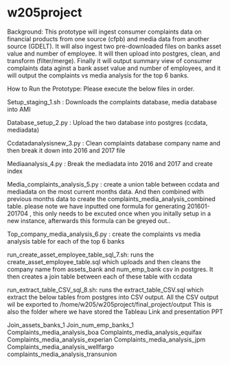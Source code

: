 # w205project

Background: This prototype will ingest consumer complaints data on financial products from one source (cfpb) and media data from another source (GDELT). It will also ingest two pre-downloaded files on banks asset value and number of employee. It will then upload into postgres, clean, and transform (filter/merge). Finally it will output summary view of consumer complaints data aginst a bank asset value and number of employees, and it will output the complaints vs media analysis for the top 6 banks.

How to Run the Prototype: Please execute the below files in order.

Setup_staging_1.sh : Downloads the complaints database, media database into AMI 

Database_setup_2.py : Upload the two database into postgres (ccdata, mediadata)

Ccdatadanalysisnew_3.py : Clean complaints database company name and then break it down into 2016 and 2017 file

Mediaanalysis_4.py : Break the mediadata into 2016 and 2017 and create index

Media_complaints_analysis_5.py : create a union table between ccdata and mediadata on the most current months data. And then combined with previous months data  to create the complaints_media_analysis_combined table. please note we have inputted one formula for generating 201601-201704 , this only needs to be excuted once when you initally setup in a new instance, afterwards this formula can be greyed out..

Top_company_media_analysis_6.py : create the complaints vs media analysis table for each of the top 6 banks

run_create_asset_employee_table_sql_7.sh: runs the create_asset_employee_table.sql which uploads and then cleans the company name from assets_bank and num_emp_bank csv in postgres. It then creates a join table between each of these table with ccdata

run_extract_table_CSV_sql_8.sh: runs the extract_table_CSV.sql which extract the below tables from postgres into CSV output. All the CSV output wil be exported to /home/w205/w205project/final_project/output This is also the folder where we have stored the Tableau Link and presentation PPT 

Join_assets_banks_1
Join_num_emp_banks_1
Complaints_media_analysis_boa
Complaints_media_analysis_equifax
Complaints_media_analysis_experian
Complaints_media_analysis_jpm
Complaints_media_analysis_wellfargo
complaints_media_analysis_transunion

